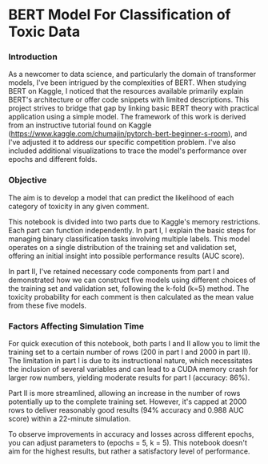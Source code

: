 # BERT Model For Classification of Toxic Data

### Introduction ###

As a newcomer to data science, and particularly the domain of transformer models, I've been intrigued by the complexities of BERT. When studying BERT on Kaggle, I noticed that the resources available primarily explain BERT's architecture or offer code snippets with limited descriptions. This project strives to bridge that gap by linking basic BERT theory with practical application using a simple model. The framework of this work is derived from an instructive tutorial found on Kaggle (https://www.kaggle.com/chumajin/pytorch-bert-beginner-s-room), and I've adjusted it to address our specific competition problem. I've also included additional visualizations to trace the model's performance over epochs and different folds.

### Objective ###
The aim is to develop a model that can predict the likelihood of each category of toxicity in any given comment.

This notebook is divided into two parts due to Kaggle's memory restrictions. Each part can function independently. In part I, I explain the basic steps for managing binary classification tasks involving multiple labels. This model operates on a single distribution of the training set and validation set, offering an initial insight into possible performance results (AUC score).

In part II, I've retained necessary code components from part I and demonstrated how we can construct five models using different choices of the training set and validation set, following the k-fold (k=5) method. The toxicity probability for each comment is then calculated as the mean value from these five models.

### Factors Affecting Simulation Time ###
For quick execution of this notebook, both parts I and II allow you to limit the training set to a certain number of rows (200 in part I and 2000 in part II). The limitation in part I is due to its instructional nature, which necessitates the inclusion of several variables and can lead to a CUDA memory crash for larger row numbers, yielding moderate results for part I (accuracy: 86%).

Part II is more streamlined, allowing an increase in the number of rows potentially up to the complete training set. However, it's capped at 2000 rows to deliver reasonably good results (94% accuracy and 0.988 AUC score) within a 22-minute simulation.

To observe improvements in accuracy and losses across different epochs, you can adjust parameters to (epochs = 5, k = 5). This notebook doesn't aim for the highest results, but rather a satisfactory level of performance.
 
